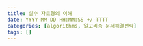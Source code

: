 ```yaml
---
title: 실수 자료형의 이해
date: YYYY-MM-DD HH:MM:SS +/-TTTT
categories: [algorithms, 알고리즘 문제해결전략]
tags: []
---
```

